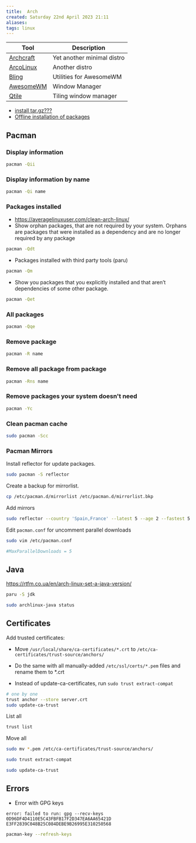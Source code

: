 ```yaml
---
title:  Arch
created: Saturday 22nd April 2023 21:11
aliases: 
tags: linux
---
```


| Tool                                        | Description                |
| ------------------------------------------- | -------------------------- |
| [Archcraft](https://archcraft.io/)          | Yet another minimal distro |
| [ArcoLinux](https://arcolinux.com/)         | Another distro             |
| [Bling](https://github.com/BlingCorp/bling) | Utilities for AwesomeWM    |
| [AwesomeWM](https://awesomewm.org/)         | Window Manager             |
| [Qtile](http://www.qtile.org/)              | Tiling window manager      |

- [install tar.gz???](https://bbs.archlinux.org/viewtopic.php?id=66845)
- [Offline installation of packages](https://wiki.archlinux.org/title/Offline_installation#Offline_installation_of_packages)

## Pacman

### Display information

```bash
pacman -Qii
```

### Display information by name

```bash
pacman -Qi name
```

### Packages installed

- https://averagelinuxuser.com/clean-arch-linux/
- Show orphan packages, that are not required by your system. Orphans are packages that were installed as a dependency and are no longer required by any package

```bash
pacman -Qdt
```

- Packages installed with third party tools (paru)

```bash
pacman -Qm
```

- Show you packages that you explicitly installed and that aren’t dependencies of some other package.

```bash
pacman -Qet
```

### All packages

```bash
pacman -Qqe
```

### Remove package

```bash
pacman -R name
```

### Remove all package from package

```bash
pacman -Rns name
```

### Remove packages your system doesn't need

```bash
pacman -Yc
```

### Clean pacman cache

```bash
sudo pacman -Scc
```

### Pacman Mirrors

Install reflector for update packages.

```bash
sudo pacman -S reflector
```

Create a backup for mirrorlist.

```bash
cp /etc/pacman.d/mirrorlist /etc/pacman.d/mirrorlist.bkp
```

Add mirrors

```bash
sudo reflector --country 'Spain,France' --latest 5 --age 2 --fastest 5 --protocol https --sort rate --save /etc/pacman.d/mirrorlist
```

Edit `pacman.conf` for uncomment parallel downloads

```bash
sudo vim /etc/pacman.conf
```

```conf
#MaxParallelDownloads = 5
```
## Java

https://rtfm.co.ua/en/arch-linux-set-a-java-version/

```bash
paru -S jdk
```

```bash
sudo archlinux-java status
```

## Certificates

Add trusted certificates:

- Move `/usr/local/share/ca-certificates/*.crt` to `/etc/ca-certificates/trust-source/anchors/`

- Do the same with all manually-added `/etc/ssl/certs/*.pem` files and rename them to *.crt

- Instead of update-ca-certificates, run `sudo trust extract-compat`

```bash
# one by one
trust anchor --store server.crt
sudo update-ca-trust
```

List all

```bash
trust list
```

Move all

```bash
sudo mv *.pem /etc/ca-certificates/trust-source/anchors/
```

```bash
sudo trust extract-compat
```

```bash
sudo update-ca-trust
```

## Errors

- Error with GPG keys

`error: failed to run: gpg --recv-keys 0D96DF4D4110E5C43FBFB17F2D347EA6AA65421D E3FF2839C048B25C084DEBE9B26995E310250568`

```bash
pacman-key --refresh-keys
```
